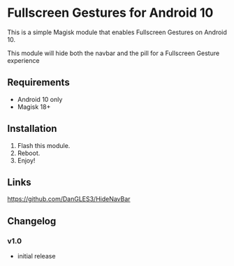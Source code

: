# Fullscreen Gestures for Android 10

This is a simple Magisk module that enables Fullscreen Gestures on Android 10.

This module will hide both the navbar and the pill for a Fullscreen Gesture experience


## Requirements
- Android 10 only
- Magisk 18+

## Installation
1. Flash this module.
2. Reboot.
3. Enjoy!

## Links
https://github.com/DanGLES3/HideNavBar

## Changelog
### v1.0
- initial release
